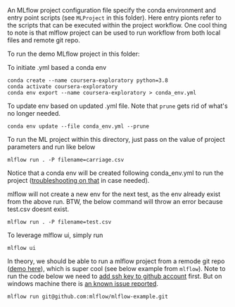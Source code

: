 An MLflow project configuration file specify the conda environment and entry point scripts (see `MLProject` in this folder). Here entry pionts refer to the scripts that can be executed within the project workflow. One cool thing to note is that mlflow project can be used to run workflow from both local files and remote git repo.

To run the demo MLflow project in this folder: 

To initiate .yml based a conda env 
```
conda create --name coursera-exploratory python=3.8
conda activate coursera-exploratory
conda env export --name coursera-exploratory > conda_env.yml
```

To update env based on updated .yml file. Note that `prune` gets rid of what's no longer needed.
```
conda env update --file conda_env.yml --prune
```

To run the ML project within this directory, just pass on the value of project parameters and run like below
```
mlflow run . -P filename=carriage.csv

```
Notice that a conda env will be created following conda_env.yml to run the project ([troubleshooting on that](https://github.com/conda/conda/issues/11795) in case needed).

mlflow will not create a new env for the next test, as the env already exist from the above run. BTW, the below command will throw an error because test.csv doesnt exist. 
```
mlflow run . -P filename=test.csv
```

To leverage mlflow ui, simply run
```
mlflow ui
```

In theory, we should be able to run a mlflow project from a remode git repo ([demo here](https://github.com/mlflow/mlflow-example/tree/master)), which is super cool (see below example from `mlflow`). Note to run the code below we need to [add ssh key to github account](https://docs.github.com/en/authentication/connecting-to-github-with-ssh/adding-a-new-ssh-key-to-your-github-account) first. But on windows machine there is [an known issue reported](https://github.com/mlflow/mlflow/issues/1670). 

```
mlflow run git@github.com:mlflow/mlflow-example.git
```

